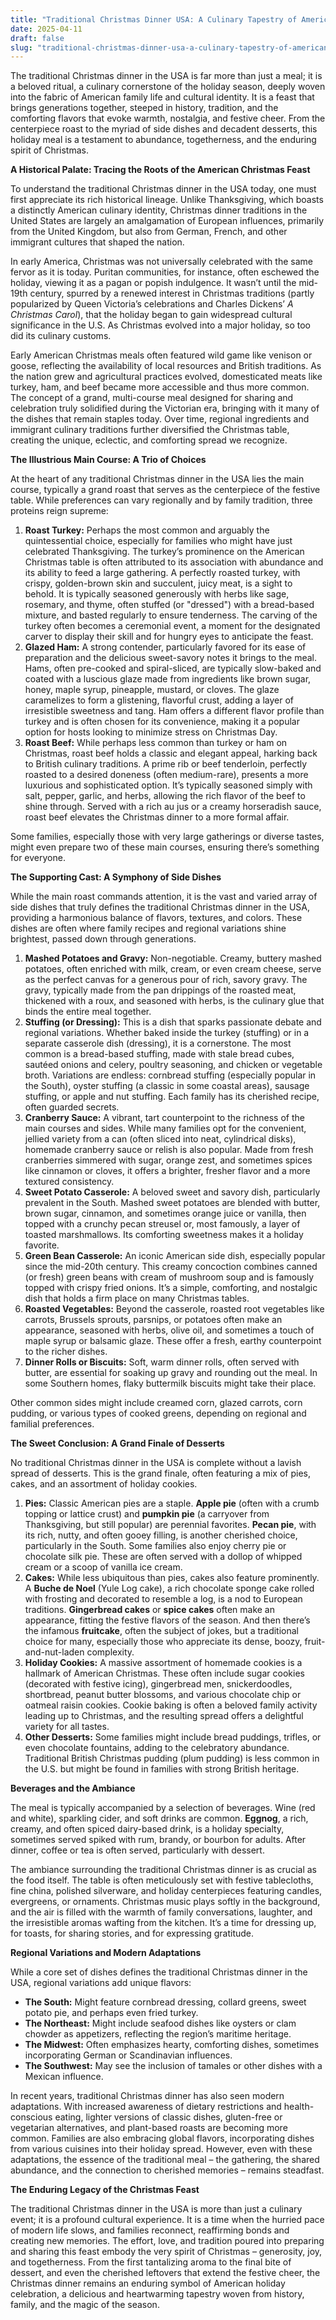 ```yaml
---
title: "Traditional Christmas Dinner USA: A Culinary Tapestry of American Festivity"
date: 2025-04-11
draft: false
slug: "traditional-christmas-dinner-usa-a-culinary-tapestry-of-american-festivity" 
---
```


The traditional Christmas dinner in the USA is far more than just a meal; it is a beloved ritual, a culinary cornerstone of the holiday season, deeply woven into the fabric of American family life and cultural identity. It is a feast that brings generations together, steeped in history, tradition, and the comforting flavors that evoke warmth, nostalgia, and festive cheer. From the centerpiece roast to the myriad of side dishes and decadent desserts, this holiday meal is a testament to abundance, togetherness, and the enduring spirit of Christmas.

**A Historical Palate: Tracing the Roots of the American Christmas Feast**

To understand the traditional Christmas dinner in the USA today, one must first appreciate its rich historical lineage. Unlike Thanksgiving, which boasts a distinctly American culinary identity, Christmas dinner traditions in the United States are largely an amalgamation of European influences, primarily from the United Kingdom, but also from German, French, and other immigrant cultures that shaped the nation.

In early America, Christmas was not universally celebrated with the same fervor as it is today. Puritan communities, for instance, often eschewed the holiday, viewing it as a pagan or popish indulgence. It wasn’t until the mid-19th century, spurred by a renewed interest in Christmas traditions (partly popularized by Queen Victoria’s celebrations and Charles Dickens’ *A Christmas Carol*), that the holiday began to gain widespread cultural significance in the U.S. As Christmas evolved into a major holiday, so too did its culinary customs.

Early American Christmas meals often featured wild game like venison or goose, reflecting the availability of local resources and British traditions. As the nation grew and agricultural practices evolved, domesticated meats like turkey, ham, and beef became more accessible and thus more common. The concept of a grand, multi-course meal designed for sharing and celebration truly solidified during the Victorian era, bringing with it many of the dishes that remain staples today. Over time, regional ingredients and immigrant culinary traditions further diversified the Christmas table, creating the unique, eclectic, and comforting spread we recognize.

**The Illustrious Main Course: A Trio of Choices**

At the heart of any traditional Christmas dinner in the USA lies the main course, typically a grand roast that serves as the centerpiece of the festive table. While preferences can vary regionally and by family tradition, three proteins reign supreme:

1. **Roast Turkey:** Perhaps the most common and arguably the quintessential choice, especially for families who might have just celebrated Thanksgiving. The turkey’s prominence on the American Christmas table is often attributed to its association with abundance and its ability to feed a large gathering. A perfectly roasted turkey, with crispy, golden-brown skin and succulent, juicy meat, is a sight to behold. It is typically seasoned generously with herbs like sage, rosemary, and thyme, often stuffed (or "dressed") with a bread-based mixture, and basted regularly to ensure tenderness. The carving of the turkey often becomes a ceremonial event, a moment for the designated carver to display their skill and for hungry eyes to anticipate the feast.
2. **Glazed Ham:** A strong contender, particularly favored for its ease of preparation and the delicious sweet-savory notes it brings to the meal. Hams, often pre-cooked and spiral-sliced, are typically slow-baked and coated with a luscious glaze made from ingredients like brown sugar, honey, maple syrup, pineapple, mustard, or cloves. The glaze caramelizes to form a glistening, flavorful crust, adding a layer of irresistible sweetness and tang. Ham offers a different flavor profile than turkey and is often chosen for its convenience, making it a popular option for hosts looking to minimize stress on Christmas Day.
3. **Roast Beef:** While perhaps less common than turkey or ham on Christmas, roast beef holds a classic and elegant appeal, harking back to British culinary traditions. A prime rib or beef tenderloin, perfectly roasted to a desired doneness (often medium-rare), presents a more luxurious and sophisticated option. It’s typically seasoned simply with salt, pepper, garlic, and herbs, allowing the rich flavor of the beef to shine through. Served with a rich au jus or a creamy horseradish sauce, roast beef elevates the Christmas dinner to a more formal affair.

Some families, especially those with very large gatherings or diverse tastes, might even prepare two of these main courses, ensuring there’s something for everyone.

**The Supporting Cast: A Symphony of Side Dishes**

While the main roast commands attention, it is the vast and varied array of side dishes that truly defines the traditional Christmas dinner in the USA, providing a harmonious balance of flavors, textures, and colors. These dishes are often where family recipes and regional variations shine brightest, passed down through generations.

1. **Mashed Potatoes and Gravy:** Non-negotiable. Creamy, buttery mashed potatoes, often enriched with milk, cream, or even cream cheese, serve as the perfect canvas for a generous pour of rich, savory gravy. The gravy, typically made from the pan drippings of the roasted meat, thickened with a roux, and seasoned with herbs, is the culinary glue that binds the entire meal together.
2. **Stuffing (or Dressing):** This is a dish that sparks passionate debate and regional variations. Whether baked inside the turkey (stuffing) or in a separate casserole dish (dressing), it is a cornerstone. The most common is a bread-based stuffing, made with stale bread cubes, sautéed onions and celery, poultry seasoning, and chicken or vegetable broth. Variations are endless: cornbread stuffing (especially popular in the South), oyster stuffing (a classic in some coastal areas), sausage stuffing, or apple and nut stuffing. Each family has its cherished recipe, often guarded secrets.
3. **Cranberry Sauce:** A vibrant, tart counterpoint to the richness of the main courses and sides. While many families opt for the convenient, jellied variety from a can (often sliced into neat, cylindrical disks), homemade cranberry sauce or relish is also popular. Made from fresh cranberries simmered with sugar, orange zest, and sometimes spices like cinnamon or cloves, it offers a brighter, fresher flavor and a more textured consistency.
4. **Sweet Potato Casserole:** A beloved sweet and savory dish, particularly prevalent in the South. Mashed sweet potatoes are blended with butter, brown sugar, cinnamon, and sometimes orange juice or vanilla, then topped with a crunchy pecan streusel or, most famously, a layer of toasted marshmallows. Its comforting sweetness makes it a holiday favorite.
5. **Green Bean Casserole:** An iconic American side dish, especially popular since the mid-20th century. This creamy concoction combines canned (or fresh) green beans with cream of mushroom soup and is famously topped with crispy fried onions. It’s a simple, comforting, and nostalgic dish that holds a firm place on many Christmas tables.
6. **Roasted Vegetables:** Beyond the casserole, roasted root vegetables like carrots, Brussels sprouts, parsnips, or potatoes often make an appearance, seasoned with herbs, olive oil, and sometimes a touch of maple syrup or balsamic glaze. These offer a fresh, earthy counterpoint to the richer dishes.
7. **Dinner Rolls or Biscuits:** Soft, warm dinner rolls, often served with butter, are essential for soaking up gravy and rounding out the meal. In some Southern homes, flaky buttermilk biscuits might take their place.

Other common sides might include creamed corn, glazed carrots, corn pudding, or various types of cooked greens, depending on regional and familial preferences.

**The Sweet Conclusion: A Grand Finale of Desserts**

No traditional Christmas dinner in the USA is complete without a lavish spread of desserts. This is the grand finale, often featuring a mix of pies, cakes, and an assortment of holiday cookies.

1. **Pies:** Classic American pies are a staple. **Apple pie** (often with a crumb topping or lattice crust) and **pumpkin pie** (a carryover from Thanksgiving, but still popular) are perennial favorites. **Pecan pie**, with its rich, nutty, and often gooey filling, is another cherished choice, particularly in the South. Some families also enjoy cherry pie or chocolate silk pie. These are often served with a dollop of whipped cream or a scoop of vanilla ice cream.
2. **Cakes:** While less ubiquitous than pies, cakes also feature prominently. A **Buche de Noel** (Yule Log cake), a rich chocolate sponge cake rolled with frosting and decorated to resemble a log, is a nod to European traditions. **Gingerbread cakes** or **spice cakes** often make an appearance, fitting the festive flavors of the season. And then there’s the infamous **fruitcake**, often the subject of jokes, but a traditional choice for many, especially those who appreciate its dense, boozy, fruit-and-nut-laden complexity.
3. **Holiday Cookies:** A massive assortment of homemade cookies is a hallmark of American Christmas. These often include sugar cookies (decorated with festive icing), gingerbread men, snickerdoodles, shortbread, peanut butter blossoms, and various chocolate chip or oatmeal raisin cookies. Cookie baking is often a beloved family activity leading up to Christmas, and the resulting spread offers a delightful variety for all tastes.
4. **Other Desserts:** Some families might include bread puddings, trifles, or even chocolate fountains, adding to the celebratory abundance. Traditional British Christmas pudding (plum pudding) is less common in the U.S. but might be found in families with strong British heritage.

**Beverages and the Ambiance**

The meal is typically accompanied by a selection of beverages. Wine (red and white), sparkling cider, and soft drinks are common. **Eggnog**, a rich, creamy, and often spiced dairy-based drink, is a holiday specialty, sometimes served spiked with rum, brandy, or bourbon for adults. After dinner, coffee or tea is often served, particularly with dessert.

The ambiance surrounding the traditional Christmas dinner is as crucial as the food itself. The table is often meticulously set with festive tablecloths, fine china, polished silverware, and holiday centerpieces featuring candles, evergreens, or ornaments. Christmas music plays softly in the background, and the air is filled with the warmth of family conversations, laughter, and the irresistible aromas wafting from the kitchen. It’s a time for dressing up, for toasts, for sharing stories, and for expressing gratitude.

**Regional Variations and Modern Adaptations**

While a core set of dishes defines the traditional Christmas dinner in the USA, regional variations add unique flavors:

* **The South:** Might feature cornbread dressing, collard greens, sweet potato pie, and perhaps even fried turkey.
* **The Northeast:** Might include seafood dishes like oysters or clam chowder as appetizers, reflecting the region’s maritime heritage.
* **The Midwest:** Often emphasizes hearty, comforting dishes, sometimes incorporating German or Scandinavian influences.
* **The Southwest:** May see the inclusion of tamales or other dishes with a Mexican influence.

In recent years, traditional Christmas dinner has also seen modern adaptations. With increased awareness of dietary restrictions and health-conscious eating, lighter versions of classic dishes, gluten-free or vegetarian alternatives, and plant-based roasts are becoming more common. Families are also embracing global flavors, incorporating dishes from various cuisines into their holiday spread. However, even with these adaptations, the essence of the traditional meal – the gathering, the shared abundance, and the connection to cherished memories – remains steadfast.

**The Enduring Legacy of the Christmas Feast**

The traditional Christmas dinner in the USA is more than just a culinary event; it is a profound cultural experience. It is a time when the hurried pace of modern life slows, and families reconnect, reaffirming bonds and creating new memories. The effort, love, and tradition poured into preparing and sharing this feast embody the very spirit of Christmas – generosity, joy, and togetherness. From the first tantalizing aroma to the final bite of dessert, and even the cherished leftovers that extend the festive cheer, the Christmas dinner remains an enduring symbol of American holiday celebration, a delicious and heartwarming tapestry woven from history, family, and the magic of the season.